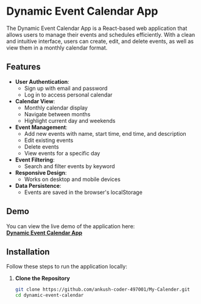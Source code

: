 # Dynamic Event Calendar App

The Dynamic Event Calendar App is a React-based web application that allows users to manage their events and schedules efficiently. With a clean and intuitive interface, users can create, edit, and delete events, as well as view them in a monthly calendar format.

## Features

- **User Authentication**:
  - Sign up with email and password
  - Log in to access personal calendar
- **Calendar View**:
  - Monthly calendar display
  - Navigate between months
  - Highlight current day and weekends
- **Event Management**:
  - Add new events with name, start time, end time, and description
  - Edit existing events
  - Delete events
  - View events for a specific day
- **Event Filtering**:
  - Search and filter events by keyword
- **Responsive Design**:
  - Works on desktop and mobile devices
- **Data Persistence**:
  - Events are saved in the browser's localStorage

## Demo

You can view the live demo of the application here:  
**[Dynamic Event Calendar App](https://my-calender-ankush.netlify.app/)**

## Installation

Follow these steps to run the application locally:

1. **Clone the Repository**  
   ```bash
   git clone https://github.com/ankush-coder-497001/My-Calender.git
   cd dynamic-event-calendar
